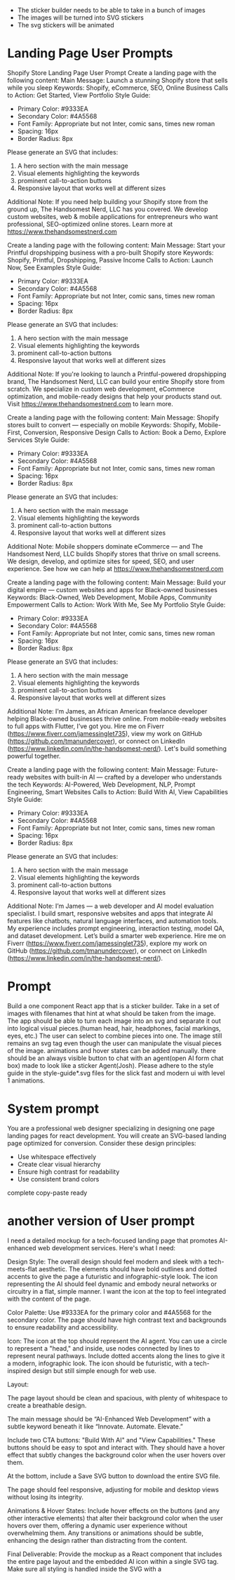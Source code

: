 - The sticker builder needs to be able to take in a bunch of images
- The images will be turned into SVG stickers
- The svg stickers will be animated

# Landing Page User Prompts
Shopify Store Landing Page User Prompt
Create a landing page with the following content:
Main Message: Launch a stunning Shopify store that sells while you sleep
Keywords: Shopify, eCommerce, SEO, Online Business
Calls to Action: Get Started, View Portfolio
Style Guide:
- Primary Color: #9333EA
- Secondary Color: #4A5568
- Font Family: Appropriate but not Inter, comic sans, times new roman
- Spacing: 16px
- Border Radius: 8px

Please generate an SVG that includes:
1. A hero section with the main message
2. Visual elements highlighting the keywords
3. prominent call-to-action buttons
4. Responsive layout that works well at different sizes

Additional Note:
If you need help building your Shopify store from the ground up, The Handsomest Nerd, LLC has you covered. We develop custom websites, web & mobile applications for entrepreneurs who want professional, SEO-optimized online stores. Learn more at https://www.thehandsomestnerd.com

Create a landing page with the following content:
Main Message: Start your Printful dropshipping business with a pro-built Shopify store
Keywords: Shopify, Printful, Dropshipping, Passive Income
Calls to Action: Launch Now, See Examples
Style Guide:
- Primary Color: #9333EA
- Secondary Color: #4A5568
- Font Family: Appropriate but not Inter, comic sans, times new roman
- Spacing: 16px
- Border Radius: 8px

Please generate an SVG that includes:
1. A hero section with the main message
2. Visual elements highlighting the keywords
3. prominent call-to-action buttons
4. Responsive layout that works well at different sizes

Additional Note:
If you're looking to launch a Printful-powered dropshipping brand, The Handsomest Nerd, LLC can build your entire Shopify store from scratch. We specialize in custom web development, eCommerce optimization, and mobile-ready designs that help your products stand out. Visit https://www.thehandsomestnerd.com to learn more.

Create a landing page with the following content:
Main Message: Shopify stores built to convert — especially on mobile
Keywords: Shopify, Mobile-First, Conversion, Responsive Design
Calls to Action: Book a Demo, Explore Services
Style Guide:
- Primary Color: #9333EA
- Secondary Color: #4A5568
- Font Family: Appropriate but not Inter, comic sans, times new roman
- Spacing: 16px
- Border Radius: 8px

Please generate an SVG that includes:
1. A hero section with the main message
2. Visual elements highlighting the keywords
3. prominent call-to-action buttons
4. Responsive layout that works well at different sizes

Additional Note:
Mobile shoppers dominate eCommerce — and The Handsomest Nerd, LLC builds Shopify stores that thrive on small screens. We design, develop, and optimize sites for speed, SEO, and user experience. See how we can help at https://www.thehandsomestnerd.com

Create a landing page with the following content:
Main Message: Build your digital empire — custom websites and apps for Black-owned businesses
Keywords: Black-Owned, Web Development, Mobile Apps, Community Empowerment
Calls to Action: Work With Me, See My Portfolio
Style Guide:
- Primary Color: #9333EA
- Secondary Color: #4A5568
- Font Family: Appropriate but not Inter, comic sans, times new roman
- Spacing: 16px
- Border Radius: 8px

Please generate an SVG that includes:
1. A hero section with the main message
2. Visual elements highlighting the keywords
3. prominent call-to-action buttons
4. Responsive layout that works well at different sizes

Additional Note:
I’m James, an African American freelance developer helping Black-owned businesses thrive online. From mobile-ready websites to full apps with Flutter, I’ve got you. Hire me on Fiverr (https://www.fiverr.com/jamessinglet735), view my work on GitHub (https://github.com/tmanundercover), or connect on LinkedIn (https://www.linkedin.com/in/the-handsomest-nerd/). Let's build something powerful together.

Create a landing page with the following content:
Main Message: Future-ready websites with built-in AI — crafted by a developer who understands the tech
Keywords: AI-Powered, Web Development, NLP, Prompt Engineering, Smart Websites
Calls to Action: Build With AI, View Capabilities
Style Guide:
- Primary Color: #9333EA
- Secondary Color: #4A5568
- Font Family: Appropriate but not Inter, comic sans, times new roman
- Spacing: 16px
- Border Radius: 8px

Please generate an SVG that includes:
1. A hero section with the main message
2. Visual elements highlighting the keywords
3. prominent call-to-action buttons
4. Responsive layout that works well at different sizes

Additional Note:
I’m James — a web developer and AI model evaluation specialist. I build smart, responsive websites and apps that integrate AI features like chatbots, natural language interfaces, and automation tools. My experience includes prompt engineering, interaction testing, model QA, and dataset development. Let’s build a smarter web experience. Hire me on Fiverr (https://www.fiverr.com/jamessinglet735), explore my work on GitHub (https://github.com/tmanundercover), or connect on LinkedIn (https://www.linkedin.com/in/the-handsomest-nerd/).


# Prompt
Build a one component React app that is a sticker builder. Take in a set of images with filenames that hint at what should be taken from the image.
The app should be able to turn each image into an svg and separate it out into logical visual pieces.(human head, hair, headphones, facial markings, eyes, etc.) 
The user can select to combine pieces into one. 
The image still remains an svg tag even though the user can manipulate the visual pieces of the image.
animations and hover states can be added manually. there should be an always visible button to chat with an agent(open AI form chat box) made to look like a sticker Agent(Josh).
Please adhere to the style guide in the style-guide*.svg files for the slick fast and modern ui with level 1 animations.

# System prompt
You are a professional web designer specializing in designing one page landing pages for react development.
You will create an SVG-based landing page optimized for conversion.
Consider these design principles:
- Use whitespace effectively
- Create clear visual hierarchy
- Ensure high contrast for readability
- Use consistent brand colors


complete copy-paste ready

# another version of User prompt
I need a detailed mockup for a tech-focused landing page that promotes AI-enhanced web development services. Here's what I need:

Design Style:
The overall design should feel modern and sleek with a tech-meets-flat aesthetic. The elements should have bold outlines and dotted accents to give the page a futuristic and infographic-style look. The icon representing the AI should feel dynamic and embody neural networks or circuitry in a flat, simple manner. I want the icon at the top to feel integrated with the content of the page.

Color Palette:
Use #9333EA for the primary color and #4A5568 for the secondary color. The page should have high contrast text and backgrounds to ensure readability and accessibility.

Icon:
The icon at the top should represent the AI agent. You can use a circle to represent a "head," and inside, use nodes connected by lines to represent neural pathways. Include dotted accents along the lines to give it a modern, infographic look. The icon should be futuristic, with a tech-inspired design but still simple enough for web use.

Layout:

The page layout should be clean and spacious, with plenty of whitespace to create a breathable design.

The main message should be “AI-Enhanced Web Development” with a subtle keyword beneath it like “Innovate. Automate. Elevate.”

Include two CTA buttons: "Build With AI" and "View Capabilities." These buttons should be easy to spot and interact with. They should have a hover effect that subtly changes the background color when the user hovers over them.

At the bottom, include a Save SVG button to download the entire SVG file.

The page should feel responsive, adjusting for mobile and desktop views without losing its integrity.

Animations & Hover States:
Include hover effects on the buttons (and any other interactive elements) that alter their background color when the user hovers over them, offering a dynamic user experience without overwhelming them. Any transitions or animations should be subtle, enhancing the design rather than distracting from the content.

Final Deliverable:
Provide the mockup as a React component that includes the entire page layout and the embedded AI icon within a single SVG tag. Make sure all styling is handled inside the SVG with a <style> tag, and that the layout is simple and optimized for conversion. The component should be responsive and look great on different devices.


# another version of system prompt

You are a professional web designer specializing in modern, tech-inspired landing pages with a focus on animations, hover states, and responsive layouts. Your task is to generate a high-conversion landing page mockup for an AI-driven web development service. The design should use an SVG component that incorporates a detailed icon and layout, following the following principles:

Design Style: A tech-meets-flat aesthetic with bold outlines and dotted accents. The icon should feel like a modern infographic visual with personality, blending futuristic tech elements with a simple, clean flat design.

Visual Palette: Utilize a futuristic color palette with primary color #9333EA (a vibrant purple) and secondary color #4A5568 (a muted gray). The icon and elements should use these colors in a balanced way, with accents and interactive elements like hover states using these tones.

Typography: The typography should be clean, modern, and sans-serif (preferably Helvetica Neue, Arial, or similar). Use clear visual hierarchy with high contrast for accessibility.

Layout & Structure:

The layout should be spacious, clean, and responsive, with ample whitespace to ensure the page is easy to navigate and reads well on all screen sizes.

All elements, including the CTA buttons, header text, and icon, should be embedded inside an <svg> element.

The CTA buttons should be styled to stand out but not overwhelm the page. Include hover effects to add interactivity.

Ensure the page includes clear call-to-action buttons: "Build With AI" and "View Capabilities," as well as a save button to download the SVG file.

The top section of the page should include a detailed AI agent icon, which represents the AI-based web development service.

Icon Design: The icon should feature an abstract representation of an AI agent. Consider using an outer circle to represent the "head" with inner nodes connected by lines to suggest neural networks or circuits. Incorporate dotted accents for a modern, infographic feel. The icon should be placed prominently at the top of the page.

Animations & Interactivity: Add subtle hover animations to elements like the CTA buttons. Hover effects should alter the button background color slightly to give feedback to the user without being too distracting.

Responsiveness: The landing page should adjust gracefully to different screen sizes, especially mobile devices. Ensure that all elements scale appropriately and maintain their integrity when viewed on smaller screens.


# another version of user prompt to create agent stickers in svg.
"Create a photorealistic SVG of AI agent eyes similar to the reference image, featuring:

Pearlescent white casing with subtle gradients
Bright blue mechanical iris with concentric circular details
White central core with black ring
Dotted/dashed lines beneath each eye
Subtle mechanical seams and panel lines in the white surface
Light blue glow/reflection effects
High-tech headphones that complement the sleek design
Background should be dark with a subtle tech grid
The eyes should have that same clean, high-tech medical/robotic aesthetic from the reference image, with precise mechanical details but still feeling elegant and sophisticated. The headphones should feel like they're part of the same design language - sleek, white, with blue accent lighting.

Focus on making the mechanical iris look exactly like the reference - with its distinctive circular pattern and blue glow. The white casing should have that same dimensional quality with subtle shadows and highlights."